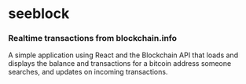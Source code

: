 # seeblock
### Realtime transactions from blockchain.info

A simple application using React and the Blockchain API that loads and displays the balance and transactions for a bitcoin address someone searches, and updates on incoming transactions.
